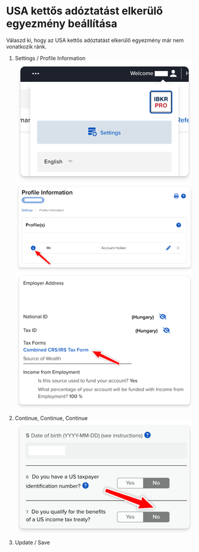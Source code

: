 # USA kettős adóztatást elkerülő egyezmény beállítása

Válaszd ki, hogy az USA kettős adóztatást elkerülő egyezmény már nem vonatkozik ránk.

1. Settings / Profile Information
   ![](images/profile_button.png)
   ![](images/profile_information.png)
   ![](images/crs_form.png)

2. Continue, Continue, Continue
   ![](images/kettos_benefits.png)

3. Update / Save
